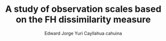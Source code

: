 ---
paperId: 17
author: Edward Jorge Yuri Cayllahua cahuina
publicationauthor: Yuri Cayllahua Cahuina, E. J.
title: A study of observation scales based on the FH dissimilarity measure
pdf: Poster_Yuri_Edward.pdf
poster: --
alt: --
type: Poster
topic: FAT
link: https://research.latinxinai.org/papers/neurips/2019/pdf/Poster_Yuri_Edward.pdf
conference: neurips
year: 2019
tags: neurips-2019
location: Vancouver, Canada
---
